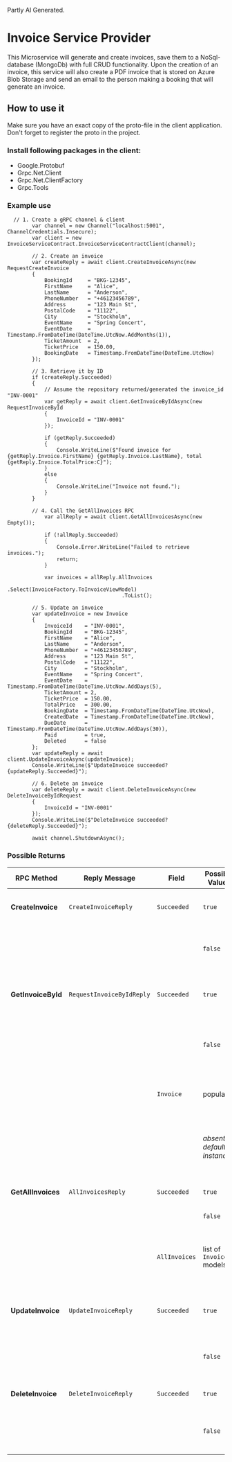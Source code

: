 Partly AI Generated.

# Invoice Service Provider

This Microservice will generate and create invoices, save them to a NoSql-database (MongoDb) with full CRUD functionality. Upon the creation of an invoice, this service will also create a PDF invoice that is stored on Azure Blob Storage and send an email to the person making a booking that will generate an invoice.

## How to use it

Make sure you have an exact copy of the proto-file in the client application. Don't forget to register the proto in the project.

### Install following packages in the client:
- Google.Protobuf
- Grpc.Net.Client
- Grpc.Net.ClientFactory
- Grpc.Tools

### Example use
```
  // 1. Create a gRPC channel & client
        var channel = new Channel("localhost:5001", ChannelCredentials.Insecure);
        var client = new InvoiceServiceContract.InvoiceServiceContractClient(channel);

        // 2. Create an invoice
        var createReply = await client.CreateInvoiceAsync(new RequestCreateInvoice
        {
            BookingId     = "BKG-12345",
            FirstName     = "Alice",
            LastName      = "Anderson",
            PhoneNumber   = "+46123456789",
            Address       = "123 Main St",
            PostalCode    = "11122",
            City          = "Stockholm",
            EventName     = "Spring Concert",
            EventDate     = Timestamp.FromDateTime(DateTime.UtcNow.AddMonths(1)),
            TicketAmount  = 2,
            TicketPrice   = 150.00,
            BookingDate   = Timestamp.FromDateTime(DateTime.UtcNow)
        });

        // 3. Retrieve it by ID
        if (createReply.Succeeded)
        {
            // Assume the repository returned/generated the invoice_id "INV-0001"
            var getReply = await client.GetInvoiceByIdAsync(new RequestInvoiceById
            {
                InvoiceId = "INV-0001"
            });

            if (getReply.Succeeded)
            {
                Console.WriteLine($"Found invoice for {getReply.Invoice.FirstName} {getReply.Invoice.LastName}, total {getReply.Invoice.TotalPrice:C}");
            }
            else
            {
                Console.WriteLine("Invoice not found.");
            }
        }

        // 4. Call the GetAllInvoices RPC
            var allReply = await client.GetAllInvoicesAsync(new Empty());

            if (!allReply.Succeeded)
            {
                Console.Error.WriteLine("Failed to retrieve invoices.");
                return;
            }

            var invoices = allReply.AllInvoices
                                     .Select(InvoiceFactory.ToInvoiceViewModel)
                                     .ToList();

        // 5. Update an invoice
        var updateInvoice = new Invoice
        {
            InvoiceId    = "INV-0001",
            BookingId    = "BKG-12345",
            FirstName    = "Alice",
            LastName     = "Anderson",
            PhoneNumber  = "+46123456789",
            Address      = "123 Main St",
            PostalCode   = "11122",
            City         = "Stockholm",
            EventName    = "Spring Concert",
            EventDate    = Timestamp.FromDateTime(DateTime.UtcNow.AddDays(5),
            TicketAmount = 2,
            TicketPrice  = 150.00,
            TotalPrice   = 300.00,
            BookingDate  = Timestamp.FromDateTime(DateTime.UtcNow),
            CreatedDate  = Timestamp.FromDateTime(DateTime.UtcNow),
            DueDate      = Timestamp.FromDateTime(DateTime.UtcNow.AddDays(30)),
            Paid         = true,
            Deleted      = false
        };
        var updateReply = await client.UpdateInvoiceAsync(updateInvoice);
        Console.WriteLine($"UpdateInvoice succeeded? {updateReply.Succeeded}");

        // 6. Delete an invoice
        var deleteReply = await client.DeleteInvoiceAsync(new DeleteInvoiceByIdRequest
        {
            InvoiceId = "INV-0001"
        });
        Console.WriteLine($"DeleteInvoice succeeded? {deleteReply.Succeeded}");

        await channel.ShutdownAsync();
```

### Possible Returns
| RPC Method         | Reply Message             | Field         | Possible Values             | Meaning                                                                 |
| ------------------ | ------------------------- | ------------- | --------------------------- | ----------------------------------------------------------------------- |
| **CreateInvoice**  | `CreateInvoiceReply`      | `Succeeded`   | `true`                      | Invoice was successfully created and saved.                             |
|                    |                           |               | `false`                     | Validation failed, factory returned null, or repository save failed.    |
| **GetInvoiceById** | `RequestInvoiceByIdReply` | `Succeeded`   | `true`                      | An invoice with the given ID was found and converted.                   |
|                    |                           |               | `false`                     | No invoice with that ID, conversion failed, or repository call failed.  |
|                    |                           | `Invoice`     | populated                   | The retrieved invoice (only when `Succeeded == true`).                  |
|                    |                           |               | *absent / default instance* | When `Succeeded == false`, `Invoice` will be the default/empty model.   |
| **GetAllInvoices** | `AllInvoicesReply`        | `Succeeded`   | `true`                      | All invoices were fetched successfully.                                 |
|                    |                           |               | `false`                     | Repository call failed.                                                 |
|                    |                           | `AllInvoices` | list of `Invoice` models    | Populated when `Succeeded == true` (may be empty if no invoices exist). |
| **UpdateInvoice**  | `UpdateInvoiceReply`      | `Succeeded`   | `true`                      | Invoice payload was valid and update succeeded.                         |
|                    |                           |               | `false`                     | Input was null, mapping failed, or repository update failed.            |
| **DeleteInvoice**  | `DeleteInvoiceReply`      | `Succeeded`   | `true`                      | Invoice with given ID was deleted.                                      |
|                    |                           |               | `false`                     | Input was null or repository delete failed (e.g. not found).            |

